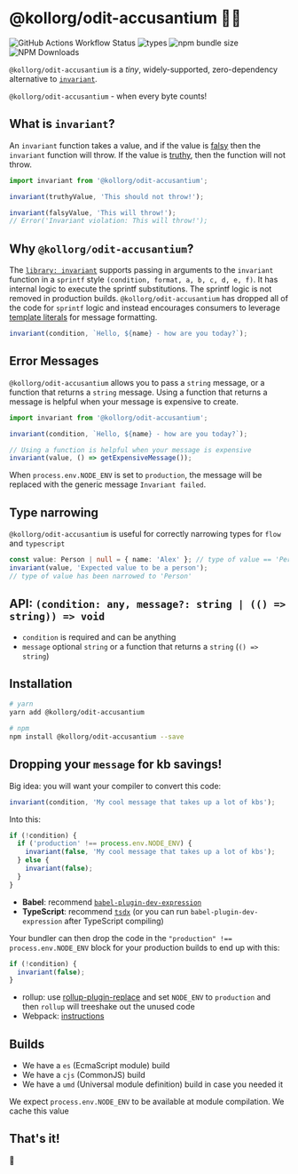 # @kollorg/odit-accusantium 🔬💥

![GitHub Actions Workflow Status](https://img.shields.io/github/actions/workflow/status/alexreardon/@kollorg/odit-accusantium/test.yml)
![types](https://img.shields.io/badge/types-typescript%20%7C%20flow-blueviolet)
![npm bundle size](https://img.shields.io/bundlephobia/minzip/@kollorg/odit-accusantium)
![NPM Downloads](https://img.shields.io/npm/dm/@kollorg/odit-accusantium)

`@kollorg/odit-accusantium` is a _tiny_, widely-supported, zero-dependency alternative to [`invariant`](https://www.npmjs.com/package/invariant).

`@kollorg/odit-accusantium` - when every byte counts!

## What is `invariant`?

An `invariant` function takes a value, and if the value is [falsy](https://github.com/getify/You-Dont-Know-JS/blob/bdbe570600d4e1107d0b131787903ca1c9ec8140/up%20%26%20going/ch2.md#truthy--falsy) then the `invariant` function will throw. If the value is [truthy](https://github.com/getify/You-Dont-Know-JS/blob/bdbe570600d4e1107d0b131787903ca1c9ec8140/up%20%26%20going/ch2.md#truthy--falsy), then the function will not throw.

```ts
import invariant from '@kollorg/odit-accusantium';

invariant(truthyValue, 'This should not throw!');

invariant(falsyValue, 'This will throw!');
// Error('Invariant violation: This will throw!');
```

## Why `@kollorg/odit-accusantium`?

The [`library: invariant`](https://www.npmjs.com/package/invariant) supports passing in arguments to the `invariant` function in a `sprintf` style `(condition, format, a, b, c, d, e, f)`. It has internal logic to execute the sprintf substitutions. The sprintf logic is not removed in production builds. `@kollorg/odit-accusantium` has dropped all of the code for `sprintf` logic and instead encourages consumers to leverage [template literals](https://developer.mozilla.org/en-US/docs/Web/JavaScript/Reference/Template_literals) for message formatting.

```ts
invariant(condition, `Hello, ${name} - how are you today?`);
```

## Error Messages

`@kollorg/odit-accusantium` allows you to pass a `string` message, or a function that returns a `string` message. Using a function that returns a message is helpful when your message is expensive to create.

```ts
import invariant from '@kollorg/odit-accusantium';

invariant(condition, `Hello, ${name} - how are you today?`);

// Using a function is helpful when your message is expensive
invariant(value, () => getExpensiveMessage());
```

When `process.env.NODE_ENV` is set to `production`, the message will be replaced with the generic message `Invariant failed`.

## Type narrowing

`@kollorg/odit-accusantium` is useful for correctly narrowing types for `flow` and `typescript`

```ts
const value: Person | null = { name: 'Alex' }; // type of value == 'Person | null'
invariant(value, 'Expected value to be a person');
// type of value has been narrowed to 'Person'
```

## API: `(condition: any, message?: string | (() => string)) => void`

- `condition` is required and can be anything
- `message` optional `string` or a function that returns a `string` (`() => string`)

## Installation

```bash
# yarn
yarn add @kollorg/odit-accusantium

# npm
npm install @kollorg/odit-accusantium --save
```

## Dropping your `message` for kb savings!

Big idea: you will want your compiler to convert this code:

```ts
invariant(condition, 'My cool message that takes up a lot of kbs');
```

Into this:

```ts
if (!condition) {
  if ('production' !== process.env.NODE_ENV) {
    invariant(false, 'My cool message that takes up a lot of kbs');
  } else {
    invariant(false);
  }
}
```

- **Babel**: recommend [`babel-plugin-dev-expression`](https://www.npmjs.com/package/babel-plugin-dev-expression)
- **TypeScript**: recommend [`tsdx`](https://github.com/jaredpalmer/tsdx#invariant) (or you can run `babel-plugin-dev-expression` after TypeScript compiling)

Your bundler can then drop the code in the `"production" !== process.env.NODE_ENV` block for your production builds to end up with this:

```ts
if (!condition) {
  invariant(false);
}
```

- rollup: use [rollup-plugin-replace](https://github.com/rollup/rollup-plugin-replace) and set `NODE_ENV` to `production` and then `rollup` will treeshake out the unused code
- Webpack: [instructions](https://webpack.js.org/guides/production/#specify-the-mode)

## Builds

- We have a `es` (EcmaScript module) build
- We have a `cjs` (CommonJS) build
- We have a `umd` (Universal module definition) build in case you needed it

We expect `process.env.NODE_ENV` to be available at module compilation. We cache this value

## That's it!

🤘

